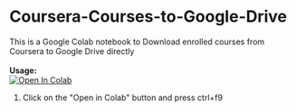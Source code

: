 # Coursera-Courses-to-Google-Drive
This is a Google Colab notebook to Download enrolled courses from Coursera to Google Drive directly
<br><br><b>Usage:</b>
<br>
<a href="https://colab.research.google.com/github/EyadNasr/Coursera-Courses-to-Google-Drive/blob/master/Coursera_Courses_to_Google_Drive.ipynb" target="_parent\"><img src="https://colab.research.google.com/assets/colab-badge.svg" alt="Open In Colab"/></a>
1. Click on the "Open in Colab" button and press ctrl+f9
